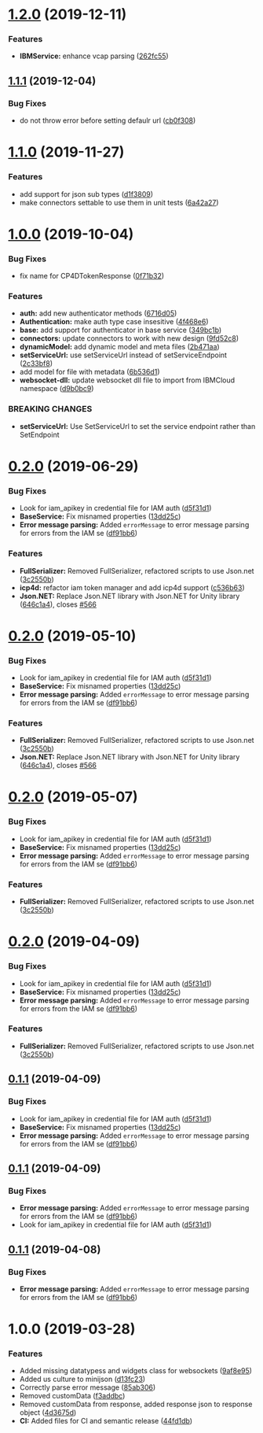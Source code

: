 # [1.2.0](https://github.com/IBM/unity-sdk-core/compare/v1.1.1...v1.2.0) (2019-12-11)


### Features

* **IBMService:** enhance vcap parsing ([262fc55](https://github.com/IBM/unity-sdk-core/commit/262fc55a7fcbedc46a6e8afb3098c54fc6ea0355))

## [1.1.1](https://github.com/IBM/unity-sdk-core/compare/v1.1.0...v1.1.1) (2019-12-04)


### Bug Fixes

* do not throw error before setting defaulr url ([cb0f308](https://github.com/IBM/unity-sdk-core/commit/cb0f3085660e60ac130f3899a4e35aceb7c200dd))

# [1.1.0](https://github.com/IBM/unity-sdk-core/compare/v1.0.0...v1.1.0) (2019-11-27)


### Features

* add support for json sub types ([d1f3809](https://github.com/IBM/unity-sdk-core/commit/d1f38099d03fa02aab9113b655844ca9c363dc5a))
* make connectors settable to use them in unit tests ([6a42a27](https://github.com/IBM/unity-sdk-core/commit/6a42a2724adf33610aba309d28945c82fc9b1223))

# [1.0.0](https://github.com/IBM/unity-sdk-core/compare/v0.3.0...v1.0.0) (2019-10-04)


### Bug Fixes

* fix name for CP4DTokenResponse ([0f71b32](https://github.com/IBM/unity-sdk-core/commit/0f71b32))


### Features

* **auth:** add new authenticator methods ([6716d05](https://github.com/IBM/unity-sdk-core/commit/6716d05))
* **Authentication:** make auth type case insesitive ([4f468e6](https://github.com/IBM/unity-sdk-core/commit/4f468e6))
* **base:** add support for authenticator in base service ([349bc1b](https://github.com/IBM/unity-sdk-core/commit/349bc1b))
* **connectors:** update connectors to work with new design ([9fd52c8](https://github.com/IBM/unity-sdk-core/commit/9fd52c8))
* **dynamicModel:** add dynamic model and meta files ([2b471aa](https://github.com/IBM/unity-sdk-core/commit/2b471aa))
* **setServiceUrl:** use setServiceUrl instead of setServiceEndpoint ([2c33bf8](https://github.com/IBM/unity-sdk-core/commit/2c33bf8))
* add model for file with metadata ([6b536d1](https://github.com/IBM/unity-sdk-core/commit/6b536d1))
* **websocket-dll:** update websocket dll file to import from IBMCloud namespace ([d9b0bc9](https://github.com/IBM/unity-sdk-core/commit/d9b0bc9))


### BREAKING CHANGES

* **setServiceUrl:** Use SetServiceUrl to set the service endpoint rather than SetEndpoint

# [0.2.0](https://github.com/IBM/unity-sdk-core/compare/v0.1.0...v0.2.0) (2019-06-29)


### Bug Fixes

* Look for iam_apikey in credential file for IAM auth ([d5f31d1](https://github.com/IBM/unity-sdk-core/commit/d5f31d1))
* **BaseService:** Fix misnamed properties ([13dd25c](https://github.com/IBM/unity-sdk-core/commit/13dd25c))
* **Error message parsing:** Added `errorMessage` to error message parsing for errors from the IAM se ([df91bb6](https://github.com/IBM/unity-sdk-core/commit/df91bb6))


### Features

* **FullSerializer:** Removed FullSerializer, refactored scripts to use Json.net ([3c2550b](https://github.com/IBM/unity-sdk-core/commit/3c2550b))
* **icp4d:** refactor iam token manager and add icp4d support ([c536b63](https://github.com/IBM/unity-sdk-core/commit/c536b63))
* **Json.NET:** Replace Json.NET library with Json.NET for Unity library ([646c1a4](https://github.com/IBM/unity-sdk-core/commit/646c1a4)), closes [#566](https://github.com/IBM/unity-sdk-core/issues/566)

# [0.2.0](https://github.com/IBM/unity-sdk-core/compare/v0.1.0...v0.2.0) (2019-05-10)


### Bug Fixes

* Look for iam_apikey in credential file for IAM auth ([d5f31d1](https://github.com/IBM/unity-sdk-core/commit/d5f31d1))
* **BaseService:** Fix misnamed properties ([13dd25c](https://github.com/IBM/unity-sdk-core/commit/13dd25c))
* **Error message parsing:** Added `errorMessage` to error message parsing for errors from the IAM se ([df91bb6](https://github.com/IBM/unity-sdk-core/commit/df91bb6))


### Features

* **FullSerializer:** Removed FullSerializer, refactored scripts to use Json.net ([3c2550b](https://github.com/IBM/unity-sdk-core/commit/3c2550b))
* **Json.NET:** Replace Json.NET library with Json.NET for Unity library ([646c1a4](https://github.com/IBM/unity-sdk-core/commit/646c1a4)), closes [#566](https://github.com/IBM/unity-sdk-core/issues/566)

# [0.2.0](https://github.com/IBM/unity-sdk-core/compare/v0.1.0...v0.2.0) (2019-05-07)


### Bug Fixes

* Look for iam_apikey in credential file for IAM auth ([d5f31d1](https://github.com/IBM/unity-sdk-core/commit/d5f31d1))
* **BaseService:** Fix misnamed properties ([13dd25c](https://github.com/IBM/unity-sdk-core/commit/13dd25c))
* **Error message parsing:** Added `errorMessage` to error message parsing for errors from the IAM se ([df91bb6](https://github.com/IBM/unity-sdk-core/commit/df91bb6))


### Features

* **FullSerializer:** Removed FullSerializer, refactored scripts to use Json.net ([3c2550b](https://github.com/IBM/unity-sdk-core/commit/3c2550b))

# [0.2.0](https://github.com/IBM/unity-sdk-core/compare/v0.1.0...v0.2.0) (2019-04-09)


### Bug Fixes

* Look for iam_apikey in credential file for IAM auth ([d5f31d1](https://github.com/IBM/unity-sdk-core/commit/d5f31d1))
* **BaseService:** Fix misnamed properties ([13dd25c](https://github.com/IBM/unity-sdk-core/commit/13dd25c))
* **Error message parsing:** Added `errorMessage` to error message parsing for errors from the IAM se ([df91bb6](https://github.com/IBM/unity-sdk-core/commit/df91bb6))


### Features

* **FullSerializer:** Removed FullSerializer, refactored scripts to use Json.net ([3c2550b](https://github.com/IBM/unity-sdk-core/commit/3c2550b))

## [0.1.1](https://github.com/IBM/unity-sdk-core/compare/v0.1.0...v0.1.1) (2019-04-09)


### Bug Fixes

* Look for iam_apikey in credential file for IAM auth ([d5f31d1](https://github.com/IBM/unity-sdk-core/commit/d5f31d1))
* **BaseService:** Fix misnamed properties ([13dd25c](https://github.com/IBM/unity-sdk-core/commit/13dd25c))
* **Error message parsing:** Added `errorMessage` to error message parsing for errors from the IAM se ([df91bb6](https://github.com/IBM/unity-sdk-core/commit/df91bb6))

## [0.1.1](https://github.com/IBM/unity-sdk-core/compare/v0.1.0...v0.1.1) (2019-04-09)


### Bug Fixes

* **Error message parsing:** Added `errorMessage` to error message parsing for errors from the IAM se ([df91bb6](https://github.com/IBM/unity-sdk-core/commit/df91bb6))
* Look for iam_apikey in credential file for IAM auth ([d5f31d1](https://github.com/IBM/unity-sdk-core/commit/d5f31d1))

## [0.1.1](https://github.com/IBM/unity-sdk-core/compare/v0.1.0...v0.1.1) (2019-04-08)


### Bug Fixes

* **Error message parsing:** Added `errorMessage` to error message parsing for errors from the IAM se ([df91bb6](https://github.com/IBM/unity-sdk-core/commit/df91bb6))

# 1.0.0 (2019-03-28)


### Features

* Added missing datatypess and widgets class for websockets ([9af8e95](https://github.com/IBM/unity-sdk-core/commit/9af8e95))
* Added us culture to minijson ([d13fc23](https://github.com/IBM/unity-sdk-core/commit/d13fc23))
* Correctly parse error message ([85ab306](https://github.com/IBM/unity-sdk-core/commit/85ab306))
* Removed customData ([f3addbc](https://github.com/IBM/unity-sdk-core/commit/f3addbc))
* Removed customData from response, added response json to response object ([4d3675d](https://github.com/IBM/unity-sdk-core/commit/4d3675d))
* **CI:** Added files for CI and semantic release ([44fd1db](https://github.com/IBM/unity-sdk-core/commit/44fd1db))
